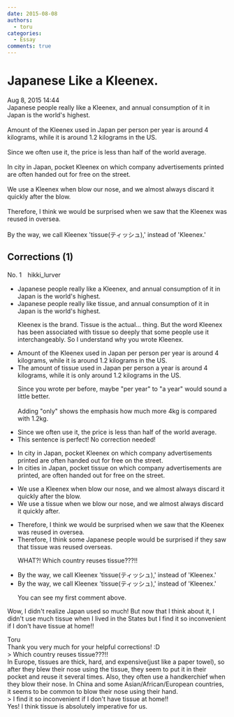 ```yaml
---
date: 2015-08-08
authors:
  - toru
categories:
  - Essay
comments: true
---
```


# Japanese Like a Kleenex.
<div class="date">Aug 8, 2015 14:44</div>
<div id="post"><div id="body_show_ori">
Japanese people really like a Kleenex, and annual consumption of it in Japan is the world's highest.<br/><br/>Amount of the Kleenex used in Japan per person per year is around 4 kilograms, while it is around 1.2 kilograms in the US.<br/><br/>Since we often use it, the price is less than half of the world average.<br/><br/>In city in Japan, pocket Kleenex on which company advertisements printed are often handed out for free on the street.<br/><br/>We use a Kleenex when blow our nose, and we almost always discard it quickly after the blow.<br/><br/>Therefore, I think we would be surprised when we saw that the Kleenex was reused in oversea.<br/><br/>By the way, we call Kleenex 'tissue(ティッシュ),' instead of 'Kleenex.'
</div></div>

<!-- more -->


## Corrections (1)
<div id="block"><div class="first_name"> No. 1　<span class="just_name">hikki_lurver</span></div><div id="block2">
<ul class="correction_field">
<li class="incorrect">Japanese people really like a Kleenex, and annual consumption of it in Japan is the world's highest.</li>
<li class="corrected correct">
Japanese people really like tissue, and annual consumption of it in Japan is the world's highest.
<p class="correction_comment">Kleenex is the brand. Tissue is the actual... thing. But the word Kleenex has been associated with tissue so deeply that some people use it interchangeably. So I understand why you wrote Kleenex.</p>
</li>
</ul>
<ul class="correction_field">
<li class="incorrect">Amount of the Kleenex used in Japan per person per year is around 4 kilograms, while it is around 1.2 kilograms in the US.</li>
<li class="corrected correct">
The amount of tissue used in Japan per person a year is around 4 kilograms, while it is only around 1.2 kilograms in the US.
<p class="correction_comment">Since you wrote per before, maybe "per year" to "a year" would sound a little better. <br/><br/>Adding "only" shows the emphasis how much more 4kg is compared with 1.2kg.</p>
</li>
</ul>
<ul class="correction_field">
<li class="incorrect">Since we often use it, the price is less than half of the world average.</li>
<li class="corrected perfect">This sentence is perfect! No correction needed!</li>
</ul>
<ul class="correction_field">
<li class="incorrect">In city in Japan, pocket Kleenex on which company advertisements printed are often handed out for free on the street.</li>
<li class="corrected correct">
In cities in Japan, pocket tissue on which company advertisements are printed, are often handed out for free on the street.
</li>
</ul>
<ul class="correction_field">
<li class="incorrect">We use a Kleenex when blow our nose, and we almost always discard it quickly after the blow.</li>
<li class="corrected correct">
We use a tissue when we blow our nose, and we almost always discard it quickly after.
</li>
</ul>
<ul class="correction_field">
<li class="incorrect">Therefore, I think we would be surprised when we saw that the Kleenex was reused in oversea.</li>
<li class="corrected correct">
Therefore, I think some Japanese people would be surprised if they saw that tissue was reused overseas.
<p class="correction_comment">WHAT?! Which country reuses tissue???!!</p>
</li>
</ul>
<ul class="correction_field">
<li class="incorrect">By the way, we call Kleenex 'tissue(ティッシュ),' instead of 'Kleenex.'</li>
<li class="corrected correct">
By the way, we call Kleenex 'tissue(ティッシュ),' instead of 'Kleenex.'
<p class="correction_comment">You can see my first comment above.</p>
</li>
</ul>
<p class="comment_small">
 Wow, I didn't realize Japan used so much! But now that I think about it, I didn't use much tissue when I lived in the States but I find it so inconvenient if I don't have tissue at home!!
</p>

</div><div class="name"><span class="just_name">Toru</span><br>
Thank you very much for your helpful corrections! :D<br/>&gt; Which country reuses tissue???!!<br/>In Europe, tissues are thick, hard, and expensive(just like a paper towel), so after they blew their nose using the tissue, they seem to put it in their pocket and reuse it several times. Also, they often use a handkerchief when they blow their nose. In China and some Asian/African/European countries, it seems to be common to blow their nose using their hand.<br/>&gt; I find it so inconvenient if I don't have tissue at home!!<br/>Yes! I think tissue is absolutely imperative for us.
</div>
</div>
